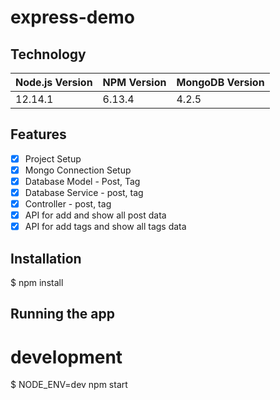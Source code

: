 # express-demo
## Technology

Node.js Version | NPM Version | MongoDB Version
------------ | -------------|------------
12.14.1 | 6.13.4 | 4.2.5

## Features
- [x] Project Setup
- [x] Mongo  Connection Setup
- [x] Database Model - Post, Tag
- [x] Database Service - post, tag
- [x] Controller - post, tag
- [x] API for add and show all post data
- [x] API for add tags and show all tags data

## Installation
$ npm install

## Running the app
# development
$ NODE_ENV=dev npm start

